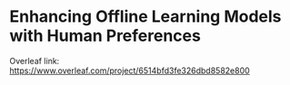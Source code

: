 # Enhancing Offline Learning Models with Human Preferences

Overleaf link: https://www.overleaf.com/project/6514bfd3fe326dbd8582e800
